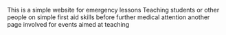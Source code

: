 
This is a simple website for emergency lessons
Teaching students or other people on simple first aid skills before further medical attention
another page involved for events aimed at teaching

